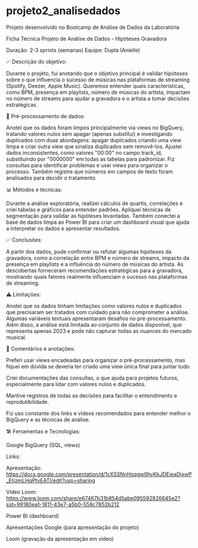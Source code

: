 # projeto2_analisedados
Projeto desenvolvido no Bootcamp de Análise de Dados da Laboratória


Ficha Técnica
Projeto de Análise de Dados - Hipóteses Gravadora

Duração: 2-3 sprints (semanas)
Equipe: Dupla (Anielle)

✅ Descrição do objetivo:

Durante o projeto, fui anotando que o objetivo principal é validar hipóteses sobre o que influencia o sucesso de músicas nas plataformas de streaming (Spotify, Deezer, Apple Music). Queremos entender quais características, como BPM, presença em playlists, número de músicas do artista, impactam no número de streams para ajudar a gravadora e o artista a tomar decisões estratégicas.

🔧 Pré-processamento de dados:

Anotei que os dados foram limpos principalmente via views no BigQuery, tratando valores nulos sem apagar (apenas substituí) e investigando duplicados com duas abordagens: apagar duplicados criando uma view limpa e criar outra view que sinaliza duplicados sem removê-los. Ajustei dados inconsistentes, como valores "00:00" no campo track_id, substituindo por "0000000" em todas as tabelas para padronizar. Fiz consultas para identificar problemas e usei views para organizar o processo. Também registre que números em campos de texto foram analisados para decidir o tratamento.

📊 Métodos e técnicas:

Durante a análise exploratória, realizei cálculos de quartis, correlações e criei tabelas e gráficos para entender padrões. Apliquei técnicas de segmentação para validar as hipóteses levantadas. Também conectei a base de dados limpa ao Power BI para criar um dashboard visual que ajuda a interpretar os dados e apresentar resultados.

✅ Conclusões:

A partir dos dados, pude confirmar ou refutar algumas hipóteses da gravadora, como a correlação entre BPM e número de streams, impacto da presença em playlists e a influência do número de músicas do artista. As descobertas forneceram recomendações estratégicas para a gravadora, mostrando quais fatores realmente influenciam o sucesso nas plataformas de streaming.

⚠️ Limitações:

Anotei que os dados tinham limitações como valores nulos e duplicados que precisaram ser tratados com cuidado para não comprometer a análise. Algumas variáveis textuais apresentaram desafios no pré-processamento. Além disso, a análise está limitada ao conjunto de dados disponível, que representa apenas 2023 e pode não capturar todas as nuances do mercado musical.

💬 Comentários e anotações:

Preferi usar views encadeadas para organizar o pré-processamento, mas fiquei em dúvida se deveria ter criado uma view única final para juntar tudo.

Criei documentações das consultas, o que ajuda para projetos futuros, especialmente para lidar com valores nulos e duplicados.

Mantive registros de todas as decisões para facilitar o entendimento e reprodutibilidade.

Fiz uso constante dos links e vídeos recomendados para entender melhor o BigQuery e as técnicas de análise.

🛠 Ferramentas e Tecnologias:

Google BigQuery (SQL, views)

Links:

Apresentação: https://docs.google.com/presentation/d/1cXSSNnHsqgw0hvKkJDEieaDjxwP_EtjzmLHqPtyEATI/edit?usp=sharing

Vídeo Loom: https://www.loom.com/share/e67467b31b854d5abe095592826645e2?sid=99180ea1-1811-43e7-a5b0-558c7852b212

Power BI (dashboard)

Apresentações Google (para apresentação do projeto)

Loom (gravação da apresentação em vídeo)

